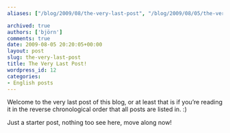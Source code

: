 ```yaml
---
aliases: ["/blog/2009/08/the-very-last-post", "/blog/2009/08/05/the-very-last-post"]

archived: true
authors: ['björn']
comments: true
date: 2009-08-05 20:20:05+00:00
layout: post
slug: the-very-last-post
title: The Very Last Post!
wordpress_id: 12
categories:
- English posts
---
```




Welcome to the very last post of this blog, or at least that is if you’re reading it in the reverse chronological order that all posts are listed in. :)

Just a starter post, nothing too see here, move along now!
